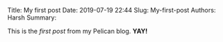 Title: My first post
Date: 2019-07-19 22:44
Slug: My-first-post
Authors: Harsh
Summary:

This is the *first post* from my Pelican blog. **YAY!**
